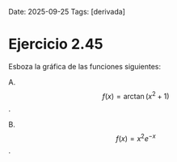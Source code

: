 Date: 2025-09-25
Tags: [derivada]

# Ejercicio 2.45

 
Esboza la gráfica de las funciones siguientes:

A.   $$ f(x)= \arctan  \left( x^2+1 \right)$$  .

B.   $$ f(x)=x^2e^ {-x}$$  .

